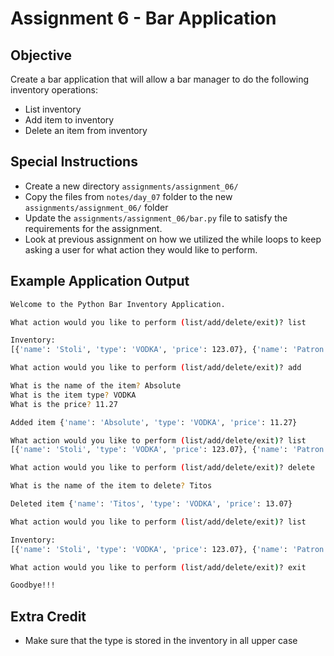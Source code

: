 # Assignment 6 - Bar Application

## Objective

Create a bar application that will allow a bar manager to do the following inventory operations:

* List inventory
* Add item to inventory
* Delete an item from inventory

## Special Instructions

* Create a new directory `assignments/assignment_06/`
* Copy the files from `notes/day_07` folder to the new `assignments/assignment_06/` folder
* Update the `assignments/assignment_06/bar.py` file to satisfy the requirements for the assignment.
* Look at previous assignment on how we utilized the while loops to keep asking a user for what action they would like to perform.

## Example Application Output

``` bash
Welcome to the Python Bar Inventory Application.

What action would you like to perform (list/add/delete/exit)? list

Inventory:
[{'name': 'Stoli', 'type': 'VODKA', 'price': 123.07}, {'name': 'Patron', 'type': 'TEQUILA', 'price': 124.97}, {'name': 'Titos', 'type': 'VODKA', 'price': 13.07}]

What action would you like to perform (list/add/delete/exit)? add 

What is the name of the item? Absolute
What is the item type? VODKA
What is the price? 11.27

Added item {'name': 'Absolute', 'type': 'VODKA', 'price': 11.27}

What action would you like to perform (list/add/delete/exit)? list
[{'name': 'Stoli', 'type': 'VODKA', 'price': 123.07}, {'name': 'Patron', 'type': 'TEQUILA', 'price': 124.97}, {'name': 'Titos', 'type': 'VODKA', 'price': 13.07},{'name': 'Absolute', 'type': 'VODKA', 'price': 11.27}]

What action would you like to perform (list/add/delete/exit)? delete

What is the name of the item to delete? Titos

Deleted item {'name': 'Titos', 'type': 'VODKA', 'price': 13.07}

What action would you like to perform (list/add/delete/exit)? list

Inventory:
[{'name': 'Stoli', 'type': 'VODKA', 'price': 123.07}, {'name': 'Patron', 'type': 'TEQUILA', 'price': 124.97}, {'name': 'Absolute', 'type': 'VODKA', 'price': 11.27}]

What action would you like to perform (list/add/delete/exit)? exit

Goodbye!!!
```

## Extra Credit

* Make sure that the type is stored in the inventory in all upper case
